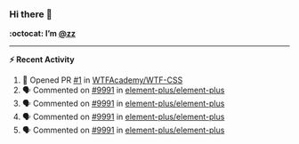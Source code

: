 ### Hi there 👋

**:octocat: I’m [@zz](https://github.com/holazz)**

---

**:zap: Recent Activity**

<!--START_SECTION:activity-->
1. 💪 Opened PR [#1](https://github.com/WTFAcademy/WTF-CSS/pull/1) in [WTFAcademy/WTF-CSS](https://github.com/WTFAcademy/WTF-CSS)
2. 🗣 Commented on [#9991](https://github.com/element-plus/element-plus/issues/9991) in [element-plus/element-plus](https://github.com/element-plus/element-plus)
3. 🗣 Commented on [#9991](https://github.com/element-plus/element-plus/issues/9991) in [element-plus/element-plus](https://github.com/element-plus/element-plus)
4. 🗣 Commented on [#9991](https://github.com/element-plus/element-plus/issues/9991) in [element-plus/element-plus](https://github.com/element-plus/element-plus)
5. 🗣 Commented on [#9991](https://github.com/element-plus/element-plus/issues/9991) in [element-plus/element-plus](https://github.com/element-plus/element-plus)
<!--END_SECTION:activity-->
